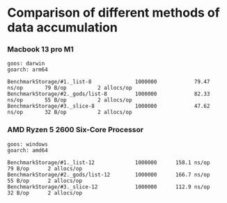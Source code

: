 # Comparison of different methods of data accumulation

### Macbook 13 pro M1
```
goos: darwin
goarch: arm64

BenchmarkStorage/#1._list-8         	 1000000	        79.47 ns/op	      79 B/op	       2 allocs/op
BenchmarkStorage/#2._gods/list-8    	 1000000	        82.33 ns/op	      55 B/op	       2 allocs/op
BenchmarkStorage/#3._slice-8        	 1000000	        47.62 ns/op	      32 B/op	       2 allocs/op
```

### AMD Ryzen 5 2600 Six-Core Processor
```
goos: windows
goarch: amd64

BenchmarkStorage/#1._list-12             1000000      158.1 ns/op      79 B/op      2 allocs/op
BenchmarkStorage/#2._gods/list-12        1000000      166.7 ns/op      55 B/op      2 allocs/op
BenchmarkStorage/#3._slice-12            1000000      112.9 ns/op      32 B/op      2 allocs/op
```
